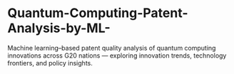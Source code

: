 # Quantum-Computing-Patent-Analysis-by-ML-
Machine learning–based patent quality analysis of quantum computing innovations across G20 nations — exploring innovation trends, technology frontiers, and policy insights.
